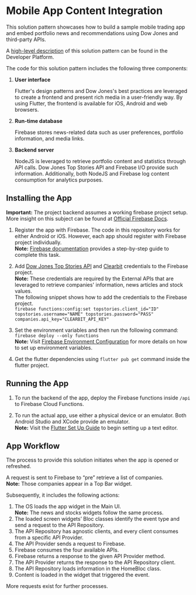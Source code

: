 # Mobile App Content Integration
This solution pattern showcases how to build a sample mobile trading app and embed portfolio news and recommendations using Dow Jones and third-party APIs.

A [high-level description](https://github.com/CoderJava/Flutter-News-App/blob/master/screenshots/output_app.png) of this solution pattern can be found in the Developer Platform.

The code for this solution pattern includes the following three components:

1. **User interface**

    Flutter's design patterns and Dow Jones's best practices are leveraged to create a frontend and present rich media in a user-friendly way. By using Flutter, the frontend is available for iOS, Android and web browsers.

2. **Run-time database**

    Firebase stores news-related data such as user preferences, portfolio information, and media links.

3. **Backend server**

    NodeJS is leveraged to retrieve portfolio content and statistics through API calls. Dow Jones Top Stories API and Firebase I/O provide such information. Additionally, both NodeJS and Firebase log content consumption for analytics purposes.

## Installing the App

**Important:** The project backend assumes a working firebase project setup.<br>
More insight on this subject can be found at [Official Firebase Docs](https://firebase.google.com/docs/?gclid=EAIaIQobChMIhL6Ztuyn6gIVSrzACh2F0AwlEAAYASAAEgLO3PD_BwE).

1. Register the app with Firebase. The code in this repository works for either Android or iOS. However, each app should register with Firebase project individually.<br>
**Note:** [Firebase documentation](https://firebase.google.com/docs/flutter/setup) provides a step-by-step guide to complete this task.

2. Add [Dow Jones Top Stories API](https://developer.dowjones.com/site/docs/newswires_apis/dow_jones_top_stories_api/index.gsp) and [Clearbit](https://clearbit.com/) credentials to the Firebase project.<br>
**Note:** These credentials are required by the External APIs that are leveraged to retrieve companies' information, news articles and stock values.<br>
The following snippet shows how to add the credentials to the Firebase project.<br>
```firebase functions:config:set topstories.client_id="ID" topstories.username="NAME" topstories.password="PASS" companies.api_key="CLEARBIT_API_KEY"```

3. Set the environment variables and then run the following command:<br>
```firebase deploy --only functions```<br>
**Note:** Visit [Firebase Environment Configuration](https://firebase.google.com/docs/functions/config-env) for more details on how to set up environment variables.

4. Get the flutter dependencies using `flutter pub get` command inside the flutter project.

## Running the App

1. To run the backend of the app, deploy the Firebase functions inside `/api` to Firebase Cloud Functions.

2. To run the actual app, use either a physical device or an emulator. Both Android Studio and XCode provide an emulator.<br>
**Note:** Visit the [Flutter Set Up Guide](https://flutter.dev/docs/get-started/editor) to begin setting up a text editor.

## App Workflow

The process to provide this solution initiates when the app is opened or refreshed.

A request is sent to Firebase to “pre” retrieve a list of companies.<br>
**Note:** Those companies appear in a Top Bar widget.

Subsequently, it includes the following actions:

1. The OS loads the app widget in the Main UI.<br>
**Note:** The news and stocks widgets follow the same process.
2. The loaded screen widgets’ Bloc classes identify the event type and send a request to the API Repository.
3. The API Repository has agnostic clients, and every client consumes from a specific API Provider.
4. The API Provider sends a request to Firebase.
5. Firebase consumes the four available APIs.
6. Firebase returns a response to the given API Provider method.
7. The API Provider returns the response to the API Repository client.
8. The API Repository loads information in the HomeBloc class.
9. Content is loaded in the widget that triggered the event.

More requests exist for further processes.
